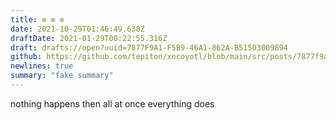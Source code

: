 ```yaml
---
title: ✼ ✼ ✼
date: 2021-10-29T01:46:49.638Z
draftDate: 2021-01-29T00:22:55.316Z
draft: drafts://open?uuid=7877F9A1-F5B9-46A1-862A-B51503009894
github: https://github.com/tepiton/xocoyotl/blob/main/src/posts/7877f9a1-f5b9-46a1-862a-b51503009894.md
newlines: true
summary: "fake summary"
---
```

nothing happens
then
all at once
everything does
